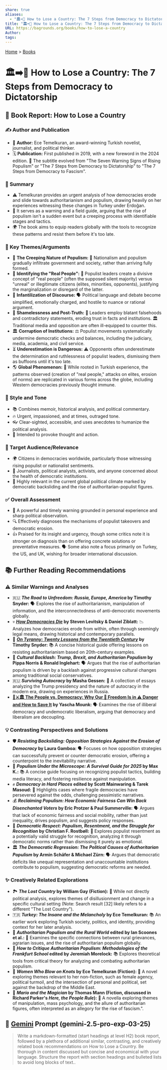 ```yaml
---
share: true
aliases:
  - "🏛️➡️👑 How to Lose a Country: The 7 Steps from Democracy to Dictatorship"
title: "🏛️➡️👑 How to Lose a Country: The 7 Steps from Democracy to Dictatorship"
URL: https://bagrounds.org/books/how-to-lose-a-country
Author: 
tags: 
---
```

[Home](../index.md) > [Books](./index.md)  
# 🏛️➡️👑 How to Lose a Country: The 7 Steps from Democracy to Dictatorship  
## 📖 Book Report: How to Lose a Country  
  
### ✍️ Author and Publication  
  
* 👤 **Author:** Ece Temelkuran, an award-winning Turkish novelist, journalist, and political thinker.  
* 🗓️ **Publication:** First published in 2019, with a new foreword in the 2024 edition. 📝 The subtitle evolved from "The Seven Warning Signs of Rising Populism" or "The 7 Steps from Democracy to Dictatorship" to "The 7 Steps from Democracy to Fascism".  
  
### 📝 Summary  
  
* ⚠️ Temelkuran provides an urgent analysis of how democracies erode and slide towards authoritarianism and populism, drawing heavily on her experiences witnessing these changes in Turkey under Erdoğan.  
* 🧭 It serves as a warning and a field guide, arguing that the rise of populism isn't a sudden event but a creeping process with identifiable stages and tactics.  
* 🌍 The book aims to equip readers globally with the tools to recognize these patterns and resist them before it's too late.  
  
### 🔑 Key Themes/Arguments  
  
* 🌱 **The Creeping Nature of Populism:** 🐌 Nationalism and populism gradually infiltrate government and society, rather than arriving fully formed.  
* 📢 **Identifying the "Real People":** 👥 Populist leaders create a divisive concept of "real people" (often the supposed silent majority) versus "unreal" or illegitimate citizens (elites, minorities, opponents), justifying the marginalization or disregard of the latter.  
* 👶 **Infantilization of Discourse:** 🗣️ Political language and debate become simplified, emotionally charged, and hostile to nuance or rational argument.  
* 🤥 **Shamelessness and Post-Truth:** 📰 Leaders employ blatant falsehoods and contradictory statements, eroding trust in facts and institutions. 🏛️ Traditional media and opposition are often ill-equipped to counter this.  
* 🏛️ **Corruption of Institutions:** ⚖️ Populist movements systematically undermine democratic checks and balances, including the judiciary, media, academia, and civil service.  
* ⏳ **Underestimation is Dangerous:** ⚠️ Opponents often underestimate the determination and ruthlessness of populist leaders, dismissing them as buffoons until it's too late.  
* 🌎 **Global Phenomenon:** 📍 While rooted in Turkish experience, the patterns observed (creation of "real people," attacks on elites, erosion of norms) are replicated in various forms across the globe, including Western democracies previously thought immune.  
  
### 🎨 Style and Tone  
  
* 📚 Combines memoir, historical analysis, and political commentary.  
* 🔥 Urgent, impassioned, and at times, outraged tone.  
* 👓 Clear-sighted, accessible, and uses anecdotes to humanize the political analysis.  
* 🧠 Intended to provoke thought and action.  
  
### 🎯 Target Audience/Relevance  
  
* 🌍 Citizens in democracies worldwide, particularly those witnessing rising populist or nationalist sentiments.  
* 📰 Journalists, political analysts, activists, and anyone concerned about the health of democratic institutions.  
* 🚨 Highly relevant in the current global political climate marked by democratic backsliding and the rise of authoritarian-populist figures.  
  
### ✅ Overall Assessment  
  
* 💪 A powerful and timely warning grounded in personal experience and sharp political observation.  
* 🔍 Effectively diagnoses the mechanisms of populist takeovers and democratic erosion.  
* 👍 Praised for its insight and urgency, though some critics note it is stronger on diagnosis than on offering concrete solutions or preventative measures. 🗣️ Some also note a focus primarily on Turkey, the US, and UK, wishing for broader international discussion.  
  
## 📚 Further Reading Recommendations  
  
### ⚠️ Similar Warnings and Analyses  
  
* 🇷🇺 **_The Road to Unfreedom: Russia, Europe, America_ by Timothy Snyder:** 🗣️ Explores the rise of authoritarianism, manipulation of information, and the interconnectedness of anti-democratic movements globally.  
* 💀 **_[How Democracies Die](./how-democracies-die.md)_ by Steven Levitsky & Daniel Ziblatt:** 📉 Analyzes how democracies erode from within, often through seemingly legal means, drawing historical and contemporary parallels.  
* 📜 **_[On Tyranny: Twenty Lessons from the Twentieth Century](./on-tyranny.md)_ by Timothy Snyder:** 📚 A concise historical guide offering lessons on resisting authoritarianism based on 20th-century examples.  
* 🔄 **_Cultural Backlash: Trump, Brexit, and Authoritarian Populism_ by Pippa Norris & Ronald Inglehart:** 🗣️ Argues that the rise of authoritarian populism is driven by a backlash against progressive cultural changes among traditional social conservatives.  
* 🇷🇺 **_Surviving Autocracy_ by Masha Gessen:** 📝 A collection of essays analyzing the Trump presidency and the nature of autocracy in the modern era, drawing on experiences in Russia.  
* **[👥⚔️🏛️ The People vs. Democracy: Why Our 🗽 Freedom Is in ⚠️ Danger and How to Save It](./the-people-vs-democracy.md) by Yascha Mounk:** 🗣️ Examines the rise of illiberal democracy and undemocratic liberalism, arguing that democracy and liberalism are decoupling.  
  
### 💡 Contrasting Perspectives and Solutions  
  
* 🛡️ **_Resisting Backsliding: Opposition Strategies Against the Erosion of Democracy_ by Laura Gamboa:** 🗣️ Focuses on how opposition strategies can successfully prevent or counter democratic erosion, offering a counterpoint to the inevitability narrative.  
* 🧭 **_Populism Under the Microscope: A Survival Guide for 2025_ by Max K.:** 📚 A concise guide focusing on recognizing populist tactics, building media literacy, and fostering resilience against manipulation.  
* ✊ **_Democracy in Hard Places_ edited by Scott Mainwaring & Tarek Masoud:** 🌟 Highlights cases where fragile democracies have persevered against the odds, challenging pessimistic narratives.  
* 💰 **_Reclaiming Populism: How Economic Fairness Can Win Back Disenchanted Voters_ by Eric Protzer & Paul Summerville:** 🗣️ Argues that lack of economic fairness and social mobility, rather than just inequality, drives populism, and suggests policy responses.  
* 🤝 **_Democratic Respect: Populism, Resentment, and the Struggle for Recognition_ by Christian F. Rostbøll:** 🤔 Explores populist resentment as a potentially valid struggle for recognition, analyzing it through democratic norms rather than dismissing it purely as emotional.  
* 🏛️ **_The Democratic Regression: The Political Causes of Authoritarian Populism_ by Armin Schäfer & Michael Zürn:** 🗣️ Argues that democratic deficits like unequal representation and unaccountable institutions contribute to populism, suggesting democratic reforms are needed.  
  
### ✨ Creatively Related Explorations  
  
* 🏞️ **_The Lost Country_ by William Gay (Fiction):** 📖 While not directly political analysis, explores themes of disillusionment and change in a specific cultural setting (Note: Search result [32] likely refers to a different "The Lost Country").  
* 🇹🇷 **_Turkey: The Insane and the Melancholy_ by Ece Temelkuran:** 📚 An earlier work exploring Turkish society, politics, and identity, providing context for her later analysis.  
* 🚜 **_Authoritarian Populism and the Rural World_ edited by Ian Scoones et al.:** 🌾 Examines the specific connections between rural grievances, agrarian issues, and the rise of authoritarian populism globally.  
* 🧐 **_How to Critique Authoritarian Populism: Methodologies of the Frankfurt School_ edited by Jeremiah Morelock:** 📚 Explores theoretical tools from critical theory for analyzing and combating authoritarian populism.  
* 🧶 **_Women Who Blow on Knots_ by Ece Temelkuran (Fiction):** 📖 A novel exploring themes relevant to her non-fiction, such as female agency, political turmoil, and the intersection of personal and political, set against the backdrop of the Middle East.  
* 🧙 **_Mario and the Magician_ by Thomas Mann (Fiction, discussed in Richard Parker's _Here, the People Rule_):** 📖 A novella exploring themes of manipulation, mass psychology, and the allure of authoritarian figures, often interpreted as an allegory for the rise of fascism.".  
  
  
## 💬 [Gemini](../software/gemini.md) Prompt (gemini-2.5-pro-exp-03-25)  
> Write a markdown-formatted (start headings at level H2) book report, followed by a plethora of additional similar, contrasting, and creatively related book recommendations on How to Lose a Country. Be thorough in content discussed but concise and economical with your language. Structure the report with section headings and bulleted lists to avoid long blocks of text..  
  
